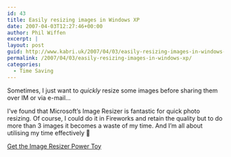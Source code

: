 ```yaml
---
id: 43
title: Easily resizing images in Windows XP
date: 2007-04-03T12:27:46+00:00
author: Phil Wiffen
excerpt: |
layout: post
guid: http://www.kabri.uk/2007/04/03/easily-resizing-images-in-windows-xp/
permalink: /2007/04/03/easily-resizing-images-in-windows-xp/
categories:
  - Time Saving
---
```

Sometimes, I just want to _quickly_ resize some images before sharing them over IM or via e-mail&#8230;

I&#8217;ve found that Microsoft&#8217;s Image Resizer is fantastic for quick photo resizing. Of course, I could do it in Fireworks and retain the quality but to do more than 3 images it becomes a waste of my time. And I&#8217;m all about utilising my time effectively 🙂

[Get the Image Resizer Power Toy](http://www.microsoft.com/windowsxp/downloads/powertoys/xppowertoys.mspx)